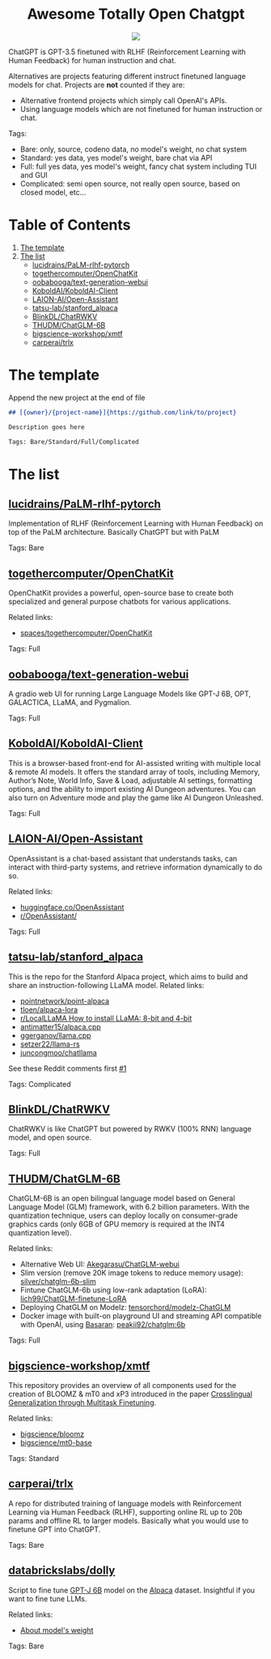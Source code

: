 <div align="center">
    <h1>Awesome Totally Open Chatgpt</h1>
    <a href="https://github.com/sindresorhus/awesome"><img src="https://cdn.rawgit.com/sindresorhus/awesome/d7305f38d29fed78fa85652e3a63e154dd8e8829/media/badge.svg"/></a>
</div>

ChatGPT is GPT-3.5 finetuned with RLHF (Reinforcement Learning with Human Feedback) for human instruction and chat.

Alternatives are projects featuring different instruct finetuned language models for chat. 
Projects are **not** counted if they are:
- Alternative frontend projects which simply call OpenAI's APIs. 
- Using language models which are not finetuned for human instruction or chat.

Tags:
-   Bare: only, source, codeno data, no model's weight, no chat system
-   Standard: yes data, yes model's weight, bare chat via API
-   Full: full yes data, yes model's weight, fancy chat system including TUI and GUI
-   Complicated: semi open source, not really open source, based on closed model, etc...

# Table of Contents
1. [The template](#The-template)
2. [The list](#The-list)
   - [lucidrains/PaLM-rlhf-pytorch](#lucidrainsPaLM-rlhf-pytorch)
   - [togethercomputer/OpenChatKit](#togethercomputerOpenChatKit)
   - [oobabooga/text-generation-webui](#oobaboogatext-generation-webui)
   - [KoboldAI/KoboldAI-Client](#KoboldAIKoboldAI-Client)
   - [LAION-AI/Open-Assistant](#LAION-AIOpen-Assistant)
   - [tatsu-lab/stanford_alpaca](#tatsu-labstanford_alpaca)
   - [BlinkDL/ChatRWKV](#BlinkDLChatRWKV)
   - [THUDM/ChatGLM-6B](#THUDMChatGLM-6B)
   - [bigscience-workshop/xmtf](#bigscience-workshopxmtf)
   - [carperai/trlx](#carperaitrlx)

# The template

Append the new project at the end of file

```markdown
## [{owner}/{project-name}]{https://github.com/link/to/project}

Description goes here

Tags: Bare/Standard/Full/Complicated
```

# The list

## [lucidrains/PaLM-rlhf-pytorch](https://github.com/lucidrains/PaLM-rlhf-pytorch)

Implementation of RLHF (Reinforcement Learning with Human Feedback) on top of the PaLM architecture. Basically ChatGPT but with PaLM

Tags: Bare

## [togethercomputer/OpenChatKit](https://github.com/togethercomputer/OpenChatKit)

OpenChatKit provides a powerful, open-source base to create both specialized and general purpose chatbots for various applications. 

Related links:
- [spaces/togethercomputer/OpenChatKit](https://huggingface.co/spaces/togethercomputer/OpenChatKit)

Tags: Full

## [oobabooga/text-generation-webui](https://github.com/oobabooga/text-generation-webui)

A gradio web UI for running Large Language Models like GPT-J 6B, OPT, GALACTICA, LLaMA, and Pygmalion.

Tags: Full

## [KoboldAI/KoboldAI-Client](https://github.com/KoboldAI/KoboldAI-Client)

This is a browser-based front-end for AI-assisted writing with multiple local & remote AI models. It offers the standard array of tools, including Memory, Author’s Note, World Info, Save & Load, adjustable AI settings, formatting options, and the ability to import existing AI Dungeon adventures. You can also turn on Adventure mode and play the game like AI Dungeon Unleashed.

Tags: Full

## [LAION-AI/Open-Assistant](https://github.com/LAION-AI/Open-Assistant) 

OpenAssistant is a chat-based assistant that understands tasks, can interact with third-party systems, and retrieve information dynamically to do so.

Related links:
- [huggingface.co/OpenAssistant](https://huggingface.co/OpenAssistant)
- [r/OpenAssistant/](https://www.reddit.com/r/OpenAssistant/)

Tags: Full

## [tatsu-lab/stanford_alpaca](https://github.com/tatsu-lab/stanford_alpaca)

This is the repo for the Stanford Alpaca project, which aims to build and share an instruction-following LLaMA model. Related links:
- [pointnetwork/point-alpaca](https://github.com/pointnetwork/point-alpaca)
- [tloen/alpaca-lora](https://github.com/tloen/alpaca-lora)
- [r/LocalLLaMA How to install LLaMA: 8-bit and 4-bit](https://www.reddit.com/r/LocalLLaMA/comments/11o6o3f/how_to_install_llama_8bit_and_4bit/)
- [antimatter15/alpaca.cpp](https://github.com/antimatter15/alpaca.cpp)
- [ggerganov/llama.cpp](https://github.com/ggerganov/llama.cpp)
- [setzer22/llama-rs](https://github.com/setzer22/llama-rs)
- [juncongmoo/chatllama](https://github.com/juncongmoo/chatllama)

See these Reddit comments first [#1](https://www.reddit.com/r/MachineLearning/comments/11uk8ti/comment/jcpd3yu/?utm_source=share&utm_medium=web2x&context=3)

Tags: Complicated

## [BlinkDL/ChatRWKV](https://github.com/BlinkDL/ChatRWKV)

ChatRWKV is like ChatGPT but powered by RWKV (100% RNN) language model, and open source.

Tags: Full

## [THUDM/ChatGLM-6B](https://github.com/THUDM/ChatGLM-6B)

ChatGLM-6B is an open bilingual language model based on General Language Model (GLM) framework, with 6.2 billion parameters. With the quantization technique, users can deploy locally on consumer-grade graphics cards (only 6GB of GPU memory is required at the INT4 quantization level).

Related links:

- Alternative Web UI: [Akegarasu/ChatGLM-webui](https://github.com/Akegarasu/ChatGLM-webui)
- Slim version (remove 20K image tokens to reduce memory usage): [silver/chatglm-6b-slim](https://huggingface.co/silver/chatglm-6b-slim)
- Fintune ChatGLM-6b using low-rank adaptation (LoRA): [lich99/ChatGLM-finetune-LoRA](https://github.com/lich99/ChatGLM-finetune-LoRA)
- Deploying ChatGLM on Modelz: [tensorchord/modelz-ChatGLM](https://github.com/tensorchord/modelz-ChatGLM)
- Docker image with built-on playground UI and streaming API compatible with OpenAI, using [Basaran](https://github.com/hyperonym/basaran): [peakji92/chatglm:6b](https://hub.docker.com/r/peakji92/chatglm/tags)

Tags: Full

## [bigscience-workshop/xmtf](https://github.com/bigscience-workshop/xmtf)

This repository provides an overview of all components used for the creation of BLOOMZ & mT0 and xP3 introduced in the paper [Crosslingual Generalization through Multitask Finetuning](https://arxiv.org/abs/2211.01786).

Related links:
- [bigscience/bloomz](https://huggingface.co/bigscience/bloomz)
- [bigscience/mt0-base](https://huggingface.co/bigscience/mt0-base)

Tags: Standard

## [carperai/trlx](https://github.com/carperai/trlx)

 A repo for distributed training of language models with Reinforcement Learning via Human Feedback (RLHF), supporting online RL up to 20b params and offline RL to larger models. Basically what you would use to finetune GPT into ChatGPT. 

Tags: Bare

## [databrickslabs/dolly](https://github.com/databrickslabs/dolly)

Script to fine tune [GPT-J 6B](https://huggingface.co/EleutherAI/gpt-j-6B) model on the [Alpaca](https://huggingface.co/datasets/tatsu-lab/alpaca) dataset. Insightful if you want to fine tune LLMs.

Related links:
- [About model's weight](https://github.com/databrickslabs/dolly/issues/3#issuecomment-1483701513)

Tags: Bare

